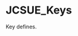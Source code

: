 <!--
   - $File: JCSUE_Keys.html $
   - $Date: 2018-10-28 00:43:17 $
   - $Revision: $
   - $Creator: Jen-Chieh Shen $
   - $Notice: See LICENSE.txt for modification and distribution information
   -                   Copyright © 2018 by Shen, Jen-Chieh $
-->


<div id="content-header">
  <h1>JCSUE_Keys</h1>
</div>

<p>
  Key defines.
</p>
